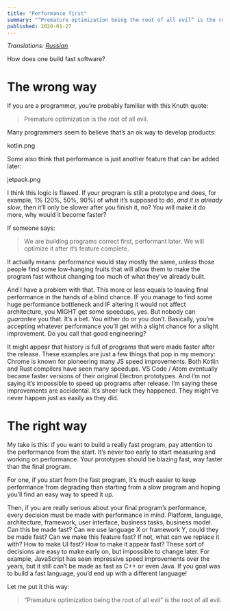 ```yaml
---
title: "Performance first"
summary: "“Premature optimization being the root of all evil” is the root of all evil"
published: 2020-01-27
---
```


_Translations: [Russian](https://habr.com/ru/company/itelma/blog/550432/)_

How does one build fast software?

# The wrong way

If you are a programmer, you’re probably familiar with this Knuth quote:

> Premature optimization is the root of all evil.

Many programmers seem to believe that’s an ok way to develop products:

kotlin.png

Some also think that performance is just another feature that can be added later:

jetpack.png

I think this logic is flawed. If your program is still a prototype and does, for example, 1% (20%, 50%, 90%) of what it’s supposed to do, _and it is already slow_, then it’ll only be slower after you finish it, no? You will make it do more, why would it become faster?

If someone says: 

> We are building programs correct first, performant later. We will optimize it after it’s feature complete.

It actually means: performance would stay mostly the same, _unless_ those people find some low-hanging fruits that will allow them to make the program fast without changing too much of what they’ve already built.

And I have a problem with that. This more or less equals to leaving final performance in the hands of a blind chance. IF you manage to find some huge performance bottleneck and IF altering it would not affect architecture, you MIGHT get some speedups, yes. But nobody can _guarantee_ you that. It’s a bet. You either do or you don’t. Basically, you’re accepting whatever performance you’ll get with a slight chance for a slight improvement. Do you call that good engineering?

It might appear that history is full of programs that were made faster after the release. These examples are just a few things that pop in my memory: Chrome is known for pioneering many JS speed improvements. Both Kotlin and Rust compilers have seen many speedups. VS Code / Atom eventually became faster versions of their original Electron prototypes. And I’m not saying it’s impossible to speed up programs after release. I’m saying these improvements are accidental. It’s sheer luck they happened. They might’ve never happen just as easily as they did.

# The right way

My take is this: if you want to build a really fast program, pay attention to the performance from the start. It’s never too early to start measuring and working on performance. Your prototypes should be blazing fast, way faster than the final program.

For one, if you start from the fast program, it’s much easier to keep performance from degrading than starting from a slow program and hoping you’ll find an easy way to speed it up.

Then, if you are really serious about your final program’s performance, every decision must be made with performance in mind. Platform, language, architecture, framework, user interface, business tasks, business model. Can this be made fast? Can we use language X or framework Y, could they be made fast? Can we make this feature fast? If not, what can we replace it with? How to make UI fast? How to make it appear fast? These sort of decisions are easy to make early on, but impossible to change later. For example, JavaScript has seen impressive speed improvements over the years, but it still can’t be made as fast as C++ or even Java. If you goal was to build a fast language, you’d end up with a different language!

Let me put it this way:

> “Premature optimization being the root of all evil” is the root of all evil.